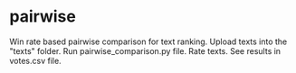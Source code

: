 # pairwise
Win rate based pairwise comparison for text ranking.
Upload texts into the "texts" folder.
Run pairwise_comparison.py file.
Rate texts.
See results in votes.csv file.

